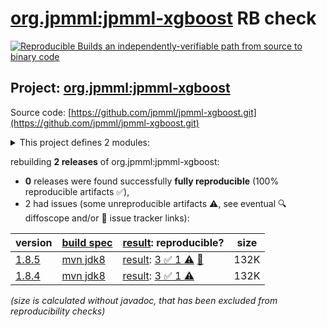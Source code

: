 [org.jpmml:jpmml-xgboost](https://central.sonatype.com/artifact/org.jpmml/jpmml-xgboost/versions) RB check
=======

[![Reproducible Builds](https://reproducible-builds.org/images/logos/rb.svg) an independently-verifiable path from source to binary code](https://reproducible-builds.org/)

## Project: [org.jpmml:jpmml-xgboost](https://central.sonatype.com/artifact/org.jpmml/jpmml-xgboost/versions)

Source code: [https://github.com/jpmml/jpmml-xgboost.git](https://github.com/jpmml/jpmml-xgboost.git)

<details><summary>This project defines 2 modules:</summary>

* [org.jpmml:jpmml-xgboost](https://central.sonatype.com/artifact/org.jpmml/jpmml-xgboost/1.8.5)
* [org.jpmml:pmml-xgboost](https://central.sonatype.com/artifact/org.jpmml/pmml-xgboost/1.8.5)
</details>

rebuilding **2 releases** of org.jpmml:jpmml-xgboost:
- **0** releases were found successfully **fully reproducible** (100% reproducible artifacts :white_check_mark:),
- 2 had issues (some unreproducible artifacts :warning:, see eventual :mag: diffoscope and/or :memo: issue tracker links):

| version | [build spec](/BUILDSPEC.md) | [result](https://reproducible-builds.org/docs/jvm/): reproducible? | size |
| -- | --------- | ------ | -- |
| [1.8.5](https://central.sonatype.com/artifact/org.jpmml/jpmml-xgboost/1.8.5/pom) | [mvn jdk8](jpmml-xgboost-1.8.5.buildspec) | [result](jpmml-xgboost-1.8.5.buildinfo): [3 :white_check_mark:  1 :warning:](jpmml-xgboost-1.8.5.buildcompare) [:memo:](https://github.com/jpmml/jpmml-xgboost/pull/73) | 132K |
| [1.8.4](https://central.sonatype.com/artifact/org.jpmml/jpmml-xgboost/1.8.4/pom) | [mvn jdk8](jpmml-xgboost-1.8.4.buildspec) | [result](jpmml-xgboost-1.8.4.buildinfo): [3 :white_check_mark:  1 :warning:](jpmml-xgboost-1.8.4.buildcompare) | 132K |

<i>(size is calculated without javadoc, that has been excluded from reproducibility checks)</i>
